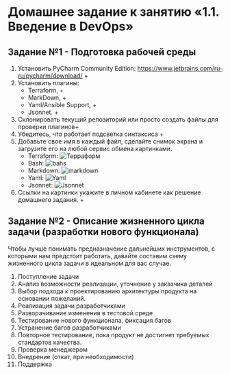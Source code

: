 # Домашнее задание к занятию «1.1. Введение в DevOps»

## Задание №1 - Подготовка рабочей среды

1. Установить PyCharm Community Edition: https://www.jetbrains.com/ru-ru/pycharm/download/ +
2. Установить плагины:
    - Terraform, +
    - MarkDown, +
    - Yaml/Ansible Support, +
    - Jsonnet. +
3. Склонировать текущий репозиторий или просто создать файлы для проверки плагинов+
4. Убедитесь, что работает подсветка синтаксиса +
5. Добавьте свое имя в каждый файл, сделайте снимок экрана и загрузите его на любой сервис обмена картинками.   
    - Terraform: ![Терраформ](https://user-images.githubusercontent.com/91043924/134353930-ea7dd7c4-8de7-4307-8092-1baa1413d6fc.png)
    - Bash: ![bahs](https://user-images.githubusercontent.com/91043924/134354450-37886755-e1b9-4850-85ec-fa7981514092.png)
    - Markdown: ![markdown](https://user-images.githubusercontent.com/91043924/134354648-ba63cb2c-e816-4439-a3c8-ad2c25c6ae30.png)
    - Yaml: ![Yaml](https://user-images.githubusercontent.com/91043924/134354768-bec209ac-06a2-4188-b50c-fb700e087ec3.png)
    - Jsonnet: ![Jsonnet](https://user-images.githubusercontent.com/91043924/134354860-bea3d3ad-93f8-41ba-9711-bb28ca0462ff.png)
6. Ссылки на картинки укажите в личном кабинете как решение домашнего задания. +

## Задание №2 - Описание жизненного цикла задачи (разработки нового функционала)

Чтобы лучше понимать предназначение дальнейших инструментов, с которыми нам предстоит работать, давайте 
составим схему жизненного цикла задачи в идеальном для вас случае.

1. Поступление задачи
2. Анализ возможности реализации, уточнение у заказчика деталей
3. Выбор подхода к проектированию архитектуры продукта на основании пожеланий.
4. Реализация задачи разработчиками
5. Разворачивание изменения в тестовой среде
6. Тестирование нового функционала, фиксация багов
7. Устранение багов разработчиками
8. Повторное тестирование, пока продукт не достигнет требуемых стандартов качества.
9. Проверка менеджером
7. Внедрение (откат, при необходимости)
8. Поддержка
